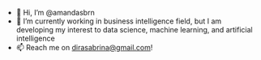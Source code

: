 - 👋 Hi, I’m @amandasbrn
- 👀 I’m currently working in business intelligence field, but I am developing my interest to data science, machine learning, and artificial intelligence
- 📫 Reach me on dirasabrina@gmail.com!

<!---
amandasbrn/amandasbrn is a ✨ special ✨ repository because its `README.md` (this file) appears on your GitHub profile.
You can click the Preview link to take a look at your changes.
--->
